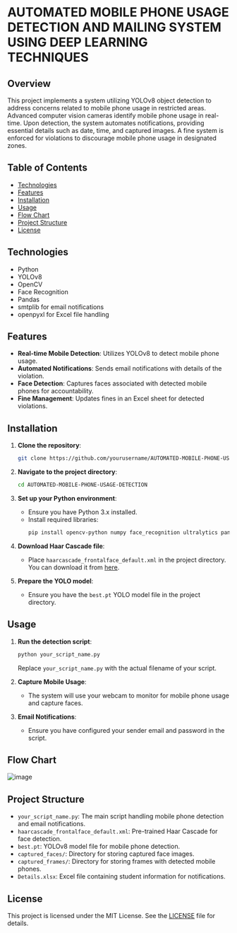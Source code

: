 # AUTOMATED MOBILE PHONE USAGE DETECTION AND MAILING SYSTEM USING DEEP LEARNING TECHNIQUES

## Overview
This project implements a system utilizing YOLOv8 object detection to address concerns related to mobile phone usage in restricted areas. Advanced computer vision cameras identify mobile phone usage in real-time. Upon detection, the system automates notifications, providing essential details such as date, time, and captured images. A fine system is enforced for violations to discourage mobile phone usage in designated zones.

## Table of Contents
- [Technologies](#technologies)
- [Features](#features)
- [Installation](#installation)
- [Usage](#usage)
- [Flow Chart](#flow-chart)
- [Project Structure](#project-structure)
- [License](#license)

## Technologies
- Python
- YOLOv8
- OpenCV
- Face Recognition
- Pandas
- smtplib for email notifications
- openpyxl for Excel file handling

## Features
- **Real-time Mobile Detection**: Utilizes YOLOv8 to detect mobile phone usage.
- **Automated Notifications**: Sends email notifications with details of the violation.
- **Face Detection**: Captures faces associated with detected mobile phones for accountability.
- **Fine Management**: Updates fines in an Excel sheet for detected violations.

## Installation
1. **Clone the repository**:
    ```bash
    git clone https://github.com/yourusername/AUTOMATED-MOBILE-PHONE-USAGE-DETECTION.git
    ```
2. **Navigate to the project directory**:
    ```bash
    cd AUTOMATED-MOBILE-PHONE-USAGE-DETECTION
    ```

3. **Set up your Python environment**:
    - Ensure you have Python 3.x installed.
    - Install required libraries:
      ```bash
      pip install opencv-python numpy face_recognition ultralytics pandas openpyxl
      ```

4. **Download Haar Cascade file**:
    - Place `haarcascade_frontalface_default.xml` in the project directory. You can download it from [here](https://github.com/opencv/opencv/tree/master/data/haarcascades).

5. **Prepare the YOLO model**:
    - Ensure you have the `best.pt` YOLO model file in the project directory.

## Usage
1. **Run the detection script**:
    ```bash
    python your_script_name.py
    ```
   Replace `your_script_name.py` with the actual filename of your script.

2. **Capture Mobile Usage**:
   - The system will use your webcam to monitor for mobile phone usage and capture faces.

3. **Email Notifications**:
   - Ensure you have configured your sender email and password in the script.

## Flow Chart
![image](https://github.com/user-attachments/assets/c83ac790-d2b0-4d8a-9762-1533e429a127)


## Project Structure
- `your_script_name.py`: The main script handling mobile phone detection and email notifications.
- `haarcascade_frontalface_default.xml`: Pre-trained Haar Cascade for face detection.
- `best.pt`: YOLOv8 model file for mobile phone detection.
- `captured_faces/`: Directory for storing captured face images.
- `captured_frames/`: Directory for storing frames with detected mobile phones.
- `Details.xlsx`: Excel file containing student information for notifications.

## License
This project is licensed under the MIT License. See the [LICENSE](LICENSE) file for details.
